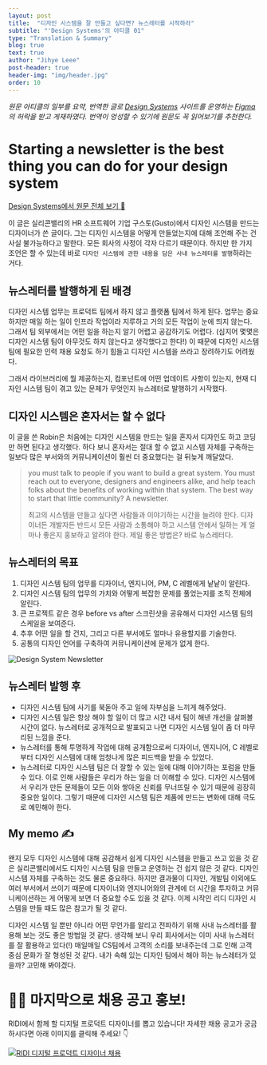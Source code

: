 ```yaml
---
layout: post
title:  "디자인 시스템을 잘 만들고 싶다면? 뉴스레터를 시작하라"
subtitle: "'Design Systems'의 아티클 01"
type: "Translation & Summary"
blog: true
text: true
author: "Jihye Leee"
post-header: true
header-img: "img/header.jpg"
order: 10
---
```


_원문 아티클의 일부를 요약, 번역한 글로 [Design Systems](http://designsystems.com/) 사이트를 운영하는 [Figma](https://www.figma.com/)의 허락을 받고 게재하였다. 번역이 엉성할 수 있기에 원문도 꼭 읽어보기를 추천한다._

# Starting a newsletter is the best thing you can do for your design system

[Design Systems에서 원문 전체 보기 🔗](https://www.designsystems.com/starting-a-newsletter-is-the-best-thing-you-can-do-for-your-design-system/)

이 글은 실리콘밸리의 HR 소프트웨어 기업 구스토(Gusto)에서 디자인 시스템을 만드는 디자이너가 쓴 글이다. 그는 디자인 시스템을 어떻게 만들었는지에 대해 조언해 주는 건 사실 불가능하다고 말한다. 모든 회사의 사정이 각자 다르기 때문이다. 하지만 한 가지 조언은 할 수 있는데 바로 `디자인 시스템에 관한 내용을 담은 사내 뉴스레터를 발행`하라는 거다.

## 뉴스레터를 발행하게 된 배경

디자인 시스템 업무는 프로덕트 팀에서 하지 않고 플랫폼 팀에서 하게 된다. 업무는 중요하지만 매일 하는 일이 인프라 작업이라 지루하고 거의 모든 작업이 눈에 띄지 않는다. 그래서 팀 외부에서는 어떤 일을 하는지 알기 어렵고 공감하기도 어렵다. (심지어 몇몇은 디자인 시스템 팀이 아무것도 하지 않는다고 생각했다고 한다!) 이 때문에 디자인 시스템 팀에 필요한 인력 채용 요청도 하기 힘들고 디자인 시스템을 쓰라고 장려하기도 어려웠다.

그래서 라이브러리에 뭘 제공하는지, 컴포넌트에 어떤 업데이트 사항이 있는지, 현재 디자인 시스템 팀이 겪고 있는 문제가 무엇인지 뉴스레터로 발행하기 시작했다.

## 디자인 시스템은 혼자서는 할 수 없다

이 글을 쓴 Robin은 처음에는 디자인 시스템을 만드는 일을 혼자서 디자인도 하고 코딩만 하면 된다고 생각했다. 하다 보니 혼자서는 절대 할 수 없고 시스템 자체를 구축하는 일보다 많은 부서와의 커뮤니케이션이 훨씬 더 중요했다는 걸 뒤늦게 깨달았다.

> you must talk to people if you want to build a great system. You must reach out to everyone, designers and engineers alike, and help teach folks about the benefits of working within that system. The best way to start that little community? A newsletter.
>
> 최고의 시스템을 만들고 싶다면 사람들과 이야기하는 시간을 늘려야 한다. 디자이너든 개발자든 반드시 모든 사람과 소통해야 하고 시스템 안에서 일하는 게 얼마나 좋은지 홍보하고 알려야 한다. 제일 좋은 방법은? 바로 뉴스레터다.

## 뉴스레터의 목표

1. 디자인 시스템 팀의 업무를 디자이너, 엔지니어, PM, C 레벨에게 낱낱이 알린다.
2. 디자인 시스템 팀의 업무의 가치와 어떻게 복잡한 문제를 풀었는지를 조직 전체에 알린다.
3. 큰 프로젝트 같은 경우 before vs after 스크린샷을 공유해서 디자인 시스템 팀의 스케일을 보여준다.
4. 추후 어떤 일을 할 건지, 그리고 다른 부서에도 얼마나 유용할지를 기술한다.
5. 공통의 디자인 언어를 구축하여 커뮤니케이션에 문제가 없게 한다.

![Design System Newsletter](https://images.ctfassets.net/7jw9uvgmirvi/6ukAMoy5UIlYHTd6J5A0Fk/bf81f56877f49e55ed1d59fbf6cc2a97/Screenshot_2019-11-02_Design_Systems_Newsletter.png)

## 뉴스레터 발행 후

- 디자인 시스템 팀에 사기를 북돋아 주고 일에 자부심을 느끼게 해주었다.
- 디자인 시스템 일은 항상 해야 할 일이 더 많고 시간 내서 팀이 해낸 개선을 살펴볼 시간이 없다. 뉴스레터로 공개적으로 발표되고 나면 디자인 시스템 일이 좀 더 마무리된 느낌을 준다.
- 뉴스레터를 통해 투명하게 작업에 대해 공개함으로써 디자이너, 엔지니어, C 레벨로부터 디자인 시스템에 대해 엄청나게 많은 피드백을 받을 수 있었다.
- 뉴스레터로 디자인 시스템 팀은 더 잘할 수 있는 일에 대해 이야기하는 포럼을 만들 수 있다. 이로 인해 사람들은 우리가 하는 일을 더 이해할 수 있다. 디자인 시스템에서 우리가 만든 문제들이 모든 이와 쌓아온 신뢰를 무너뜨릴 수 있기 때문에 굉장히 중요한 일이다. 그렇기 때문에 디자인 시스템 팀은 제품에 만드는 변화에 대해 극도로 예민해야 한다.

## My memo ✍️

왠지 모두 디자인 시스템에 대해 공감해서 쉽게 디자인 시스템을 만들고 쓰고 있을 것 같은 실리콘밸리에서도 디자인 시스템 팀을 만들고 운영하는 건 쉽지 않은 것 같다. 디자인 시스템 자체를 구축하는 것도 물론 중요하다. 하지만 결과물이 디자인, 개발팀 이외에도 여러 부서에서 쓰이기 때문에 디자이너와 엔지니어와의 관계에 더 시간을 투자하고 커뮤니케이션하는 게 어떻게 보면 더 중요할 수도 있을 것 같다. 이제 시작인 리디 디자인 시스템을 만들 때도 많은 참고가 될 것 같다.

디자인 시스템 일 뿐만 아니라 어떤 무언가를 알리고 전파하기 위해 사내 뉴스레터를 활용해 보는 것도 좋은 방법일 것 같다. 생각해 보니 우리 회사에서는 이미 사내 뉴스레터를 잘 활용하고 있다(!) 매일매일 CS팀에서 고객의 소리를 보내주는데 그로 인해 고객 중심 문화가 잘 형성된 것 같다. 내가 속해 있는 디자인 팀에서 해야 하는 뉴스레터가 있을까? 고민해 봐야겠다.

# 🙋‍♀️ 마지막으로 채용 공고 홍보!

RIDI에서 함께 할 디지털 프로덕트 디자이너를 뽑고 있습니다! 자세한 채용 공고가 궁금하시다면 아래 이미지를 클릭해 주세요! 👇

<a href="http://bit.ly/2qoo3wp">![RIDI 디지털 프로덕트 디자이너 채용](https://cdn.dribbble.com/users/291872/screenshots/5483004/ridi-digital-product-designer.jpg)